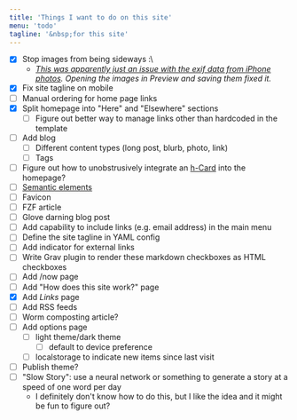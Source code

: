 ```yaml
---
title: 'Things I want to do on this site'
menu: 'todo'
tagline: '&nbsp;for this site'
---
```


- [x] Stop images from being sideways :\ 
   - *[This was apparently just an issue with the exif data from iPhone photos](https://stackoverflow.com/questions/20290419/why-do-my-webpage-images-appear-sideways-in-my-html-but-correct-when-in-full-scr). Opening the images in Preview and saving them fixed it.*
- [x] Fix site tagline on mobile
- [ ] Manual ordering for home page links
- [x] Split homepage into "Here" and "Elsewhere" sections
    - [ ] Figure out better way to manage links other than hardcoded in the template
- [ ] Add blog
    - [ ] Different content types (long post, blurb, photo, link)
    - [ ] Tags
- [ ] Figure out how to unobstrusively integrate an  [h-Card](http://microformats.org/wiki/h-card) into the homepage?
- [ ] [Semantic elements](https://developer.mozilla.org/en-US/docs/Glossary/Semantics)
- [ ] Favicon
- [ ] FZF article
- [ ] Glove darning blog post
- [ ] Add capability to include links (e.g. email address) in the main menu
- [ ] Define the site tagline in YAML config
- [ ] Add indicator for external links
- [ ] Write Grav plugin to render these markdown checkboxes as HTML checkboxes
- [ ] Add /now page
- [ ] Add "How does this site work?" page
- [x] Add *Links* page
- [ ] Add RSS feeds
- [ ] Worm composting article?
- [ ] Add options page
    - [ ] light theme/dark theme
        - [ ] default to device preference
    - [ ] localstorage to indicate new items since last visit
- [ ] Publish theme?
- [ ] "Slow Story": use a neural network or something to generate a story at a speed of one word per day
    - I definitely don't know how to do this, but I like the idea and it might be fun to figure out?
